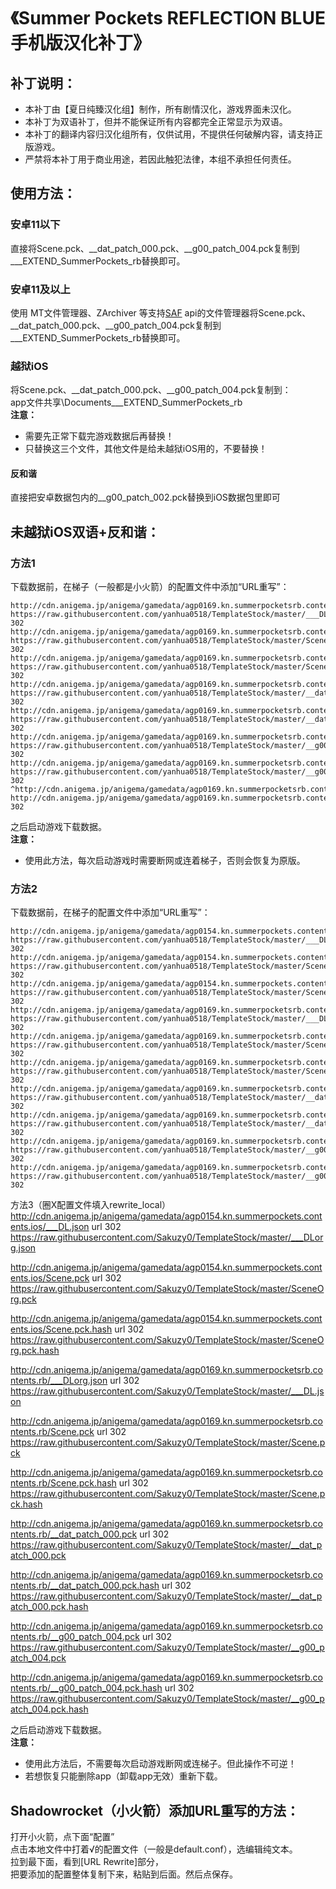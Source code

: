# 《Summer Pockets REFLECTION BLUE手机版汉化补丁》

## 补丁说明：
 * 本补丁由【夏日纯臻汉化组】制作，所有剧情汉化，游戏界面未汉化。  
 * 本补丁为双语补丁，但并不能保证所有内容都完全正常显示为双语。
 * 本补丁的翻译内容归汉化组所有，仅供试用，不提供任何破解内容，请支持正版游戏。  
 * 严禁将本补丁用于商业用途，若因此触犯法律，本组不承担任何责任。  

## 使用方法：
### 安卓11以下
直接将Scene.pck、__dat_patch_000.pck、__g00_patch_004.pck复制到___EXTEND_SummerPockets_rb替换即可。  
### 安卓11及以上
使用 MT文件管理器、ZArchiver 等支持[SAF](https://developer.android.com/guide/topics/providers/document-provider?hl=zh-cn) api的文件管理器将Scene.pck、__dat_patch_000.pck、__g00_patch_004.pck复制到___EXTEND_SummerPockets_rb替换即可。  
### 越狱iOS
将Scene.pck、__dat_patch_000.pck、__g00_patch_004.pck复制到：  
app文件共享\Documents\___EXTEND_SummerPockets_rb  
**注意：**
 * 需要先正常下载完游戏数据后再替换！  
 * 只替换这三个文件，其他文件是给未越狱iOS用的，不要替换！  
#### 反和谐
直接把安卓数据包内的__g00_patch_002.pck替换到iOS数据包里即可  

## 未越狱iOS双语+反和谐：
### 方法1
下载数据前，在梯子（一般都是小火箭）的配置文件中添加“URL重写”：  
```
http://cdn.anigema.jp/anigema/gamedata/agp0169.kn.summerpocketsrb.contents.ios.rb/___DL.json https://raw.githubusercontent.com/yanhua0518/TemplateStock/master/___DL.json 302  
http://cdn.anigema.jp/anigema/gamedata/agp0169.kn.summerpocketsrb.contents.ios.rb/Scene.pck https://raw.githubusercontent.com/yanhua0518/TemplateStock/master/Scene.pck 302  
http://cdn.anigema.jp/anigema/gamedata/agp0169.kn.summerpocketsrb.contents.ios.rb/Scene.pck.hash https://raw.githubusercontent.com/yanhua0518/TemplateStock/master/Scene.pck.hash 302  
http://cdn.anigema.jp/anigema/gamedata/agp0169.kn.summerpocketsrb.contents.ios.rb/__dat_patch_000.pck https://raw.githubusercontent.com/yanhua0518/TemplateStock/master/__dat_patch_000.pck 302  
http://cdn.anigema.jp/anigema/gamedata/agp0169.kn.summerpocketsrb.contents.ios.rb/__dat_patch_000.pck.hash https://raw.githubusercontent.com/yanhua0518/TemplateStock/master/__dat_patch_000.pck.hash 302  
http://cdn.anigema.jp/anigema/gamedata/agp0169.kn.summerpocketsrb.contents.ios.rb/__g00_patch_004.pck https://raw.githubusercontent.com/yanhua0518/TemplateStock/master/__g00_patch_004.pck 302  
http://cdn.anigema.jp/anigema/gamedata/agp0169.kn.summerpocketsrb.contents.ios.rb/__g00_patch_004.pck.hash https://raw.githubusercontent.com/yanhua0518/TemplateStock/master/__g00_patch_004.pck.hash 302 
^http://cdn.anigema.jp/anigema/gamedata/agp0169.kn.summerpocketsrb.contents.ios.rb/(.*) http://cdn.anigema.jp/anigema/gamedata/agp0169.kn.summerpocketsrb.contents.rb/$1 302  
```
之后启动游戏下载数据。  
**注意：**
 * 使用此方法，每次启动游戏时需要断网或连着梯子，否则会恢复为原版。   
### 方法2
下载数据前，在梯子的配置文件中添加“URL重写”：
```
http://cdn.anigema.jp/anigema/gamedata/agp0154.kn.summerpockets.contents.ios/___DL.json https://raw.githubusercontent.com/yanhua0518/TemplateStock/master/___DLorg.json 302  
http://cdn.anigema.jp/anigema/gamedata/agp0154.kn.summerpockets.contents.ios/Scene.pck https://raw.githubusercontent.com/yanhua0518/TemplateStock/master/SceneOrg.pck 302  
http://cdn.anigema.jp/anigema/gamedata/agp0154.kn.summerpockets.contents.ios/Scene.pck.hash https://raw.githubusercontent.com/yanhua0518/TemplateStock/master/SceneOrg.pck.hash 302  
http://cdn.anigema.jp/anigema/gamedata/agp0169.kn.summerpocketsrb.contents.rb/___DLorg.json https://raw.githubusercontent.com/yanhua0518/TemplateStock/master/___DL.json 302  
http://cdn.anigema.jp/anigema/gamedata/agp0169.kn.summerpocketsrb.contents.rb/Scene.pck https://raw.githubusercontent.com/yanhua0518/TemplateStock/master/Scene.pck 302  
http://cdn.anigema.jp/anigema/gamedata/agp0169.kn.summerpocketsrb.contents.rb/Scene.pck.hash https://raw.githubusercontent.com/yanhua0518/TemplateStock/master/Scene.pck.hash 302  
http://cdn.anigema.jp/anigema/gamedata/agp0169.kn.summerpocketsrb.contents.rb/__dat_patch_000.pck https://raw.githubusercontent.com/yanhua0518/TemplateStock/master/__dat_patch_000.pck 302  
http://cdn.anigema.jp/anigema/gamedata/agp0169.kn.summerpocketsrb.contents.rb/__dat_patch_000.pck.hash https://raw.githubusercontent.com/yanhua0518/TemplateStock/master/__dat_patch_000.pck.hash 302  
http://cdn.anigema.jp/anigema/gamedata/agp0169.kn.summerpocketsrb.contents.rb/__g00_patch_004.pck https://raw.githubusercontent.com/yanhua0518/TemplateStock/master/__g00_patch_004.pck 302  
http://cdn.anigema.jp/anigema/gamedata/agp0169.kn.summerpocketsrb.contents.rb/__g00_patch_004.pck.hash https://raw.githubusercontent.com/yanhua0518/TemplateStock/master/__g00_patch_004.pck.hash 302  
```
方法3（圈X配置文件填入rewrite_local）
http://cdn.anigema.jp/anigema/gamedata/agp0154.kn.summerpockets.contents.ios/___DL.json url 302 https://raw.githubusercontent.com/Sakuzy0/TemplateStock/master/___DLorg.json

http://cdn.anigema.jp/anigema/gamedata/agp0154.kn.summerpockets.contents.ios/Scene.pck url 302 https://raw.githubusercontent.com/Sakuzy0/TemplateStock/master/SceneOrg.pck

http://cdn.anigema.jp/anigema/gamedata/agp0154.kn.summerpockets.contents.ios/Scene.pck.hash url 302 https://raw.githubusercontent.com/Sakuzy0/TemplateStock/master/SceneOrg.pck.hash

http://cdn.anigema.jp/anigema/gamedata/agp0169.kn.summerpocketsrb.contents.rb/___DLorg.json url 302 https://raw.githubusercontent.com/Sakuzy0/TemplateStock/master/___DL.json

http://cdn.anigema.jp/anigema/gamedata/agp0169.kn.summerpocketsrb.contents.rb/Scene.pck url 302 https://raw.githubusercontent.com/Sakuzy0/TemplateStock/master/Scene.pck

http://cdn.anigema.jp/anigema/gamedata/agp0169.kn.summerpocketsrb.contents.rb/Scene.pck.hash url 302 https://raw.githubusercontent.com/Sakuzy0/TemplateStock/master/Scene.pck.hash

http://cdn.anigema.jp/anigema/gamedata/agp0169.kn.summerpocketsrb.contents.rb/__dat_patch_000.pck url 302 https://raw.githubusercontent.com/Sakuzy0/TemplateStock/master/__dat_patch_000.pck

http://cdn.anigema.jp/anigema/gamedata/agp0169.kn.summerpocketsrb.contents.rb/__dat_patch_000.pck.hash url 302 https://raw.githubusercontent.com/Sakuzy0/TemplateStock/master/__dat_patch_000.pck.hash

http://cdn.anigema.jp/anigema/gamedata/agp0169.kn.summerpocketsrb.contents.rb/__g00_patch_004.pck url 302 https://raw.githubusercontent.com/Sakuzy0/TemplateStock/master/__g00_patch_004.pck

http://cdn.anigema.jp/anigema/gamedata/agp0169.kn.summerpocketsrb.contents.rb/__g00_patch_004.pck.hash url 302 https://raw.githubusercontent.com/Sakuzy0/TemplateStock/master/__g00_patch_004.pck.hash

之后启动游戏下载数据。  
**注意：**
 * 使用此方法后，不需要每次启动游戏断网或连梯子。但此操作不可逆！  
 * 若想恢复只能删除app（卸载app无效）重新下载。  

## Shadowrocket（小火箭）添加URL重写的方法：
打开小火箭，点下面“配置”  
点击本地文件中打着√的配置文件（一般是default.conf），选编辑纯文本。  
拉到最下面，看到[URL Rewrite]部分，  
把要添加的配置整体复制下来，粘贴到后面。然后点保存。  
